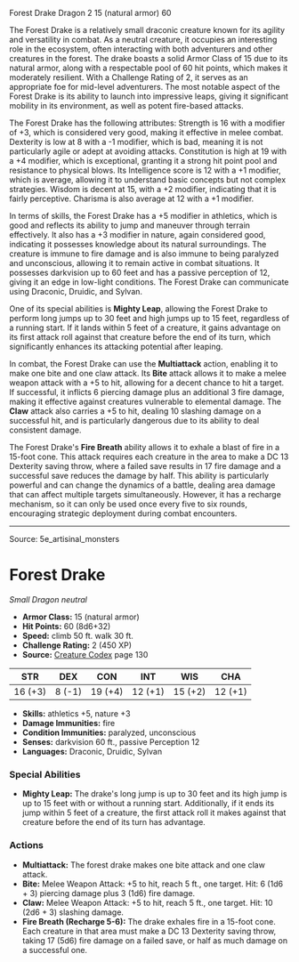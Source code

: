 <MonsterName/>Forest Drake</MonsterName>
<CreatureType/>Dragon</CreatureType>
<CR/>2</CR>
<AC/>15 (natural armor)</AC>
<HP/>60</HP>
<summary>The Forest Drake is a relatively small draconic creature known for its agility and versatility in combat. As a neutral creature, it occupies an interesting role in the ecosystem, often interacting with both adventurers and other creatures in the forest. The drake boasts a solid Armor Class of 15 due to its natural armor, along with a respectable pool of 60 hit points, which makes it moderately resilient. With a Challenge Rating of 2, it serves as an appropriate foe for mid-level adventurers. The most notable aspect of the Forest Drake is its ability to launch into impressive leaps, giving it significant mobility in its environment, as well as potent fire-based attacks.</summary>

<detail>

The Forest Drake has the following attributes: Strength is 16 with a modifier of +3, which is considered very good, making it effective in melee combat. Dexterity is low at 8 with a -1 modifier, which is bad, meaning it is not particularly agile or adept at avoiding attacks. Constitution is high at 19 with a +4 modifier, which is exceptional, granting it a strong hit point pool and resistance to physical blows. Its Intelligence score is 12 with a +1 modifier, which is average, allowing it to understand basic concepts but not complex strategies. Wisdom is decent at 15, with a +2 modifier, indicating that it is fairly perceptive. Charisma is also average at 12 with a +1 modifier.

In terms of skills, the Forest Drake has a +5 modifier in athletics, which is good and reflects its ability to jump and maneuver through terrain effectively. It also has a +3 modifier in nature, again considered good, indicating it possesses knowledge about its natural surroundings. The creature is immune to fire damage and is also immune to being paralyzed and unconscious, allowing it to remain active in combat situations. It possesses darkvision up to 60 feet and has a passive perception of 12, giving it an edge in low-light conditions. The Forest Drake can communicate using Draconic, Druidic, and Sylvan.

One of its special abilities is **Mighty Leap**, allowing the Forest Drake to perform long jumps up to 30 feet and high jumps up to 15 feet, regardless of a running start. If it lands within 5 feet of a creature, it gains advantage on its first attack roll against that creature before the end of its turn, which significantly enhances its attacking potential after leaping.

In combat, the Forest Drake can use the **Multiattack** action, enabling it to make one bite and one claw attack. Its **Bite** attack allows it to make a melee weapon attack with a +5 to hit, allowing for a decent chance to hit a target. If successful, it inflicts 6 piercing damage plus an additional 3 fire damage, making it effective against creatures vulnerable to elemental damage. The **Claw** attack also carries a +5 to hit, dealing 10 slashing damage on a successful hit, and is particularly dangerous due to its ability to deal consistent damage.

The Forest Drake's **Fire Breath** ability allows it to exhale a blast of fire in a 15-foot cone. This attack requires each creature in the area to make a DC 13 Dexterity saving throw, where a failed save results in 17 fire damage and a successful save reduces the damage by half. This ability is particularly powerful and can change the dynamics of a battle, dealing area damage that can affect multiple targets simultaneously. However, it has a recharge mechanism, so it can only be used once every five to six rounds, encouraging strategic deployment during combat encounters.</detail>



---

Source: 5e_artisinal_monsters

# Forest Drake

*Small* *Dragon* *neutral*

- **Armor Class:** 15 (natural armor)
- **Hit Points:** 60 (8d6+32)
- **Speed:** climb 50 ft. walk 30 ft.
- **Challenge Rating:** 2 (450 XP)
- **Source:** [Creature Codex](https://koboldpress.com/kpstore/product/creature-codex-for-5th-edition-dnd) page 130

| STR | DEX | CON | INT | WIS | CHA |
| --- | --- | --- | --- | --- | --- |
| 16 (+3) | 8 (-1) | 19 (+4) | 12 (+1) | 15 (+2) | 12 (+1) |

- **Skills:** athletics +5, nature +3
- **Damage Immunities:** fire
- **Condition Immunities:** paralyzed, unconscious
- **Senses:** darkvision 60 ft., passive Perception 12
- **Languages:** Draconic, Druidic, Sylvan

### Special Abilities

- **Mighty Leap:** The drake's long jump is up to 30 feet and its high jump is up to 15 feet with or without a running start. Additionally, if it ends its jump within 5 feet of a creature, the first attack roll it makes against that creature before the end of its turn has advantage.

### Actions

- **Multiattack:** The forest drake makes one bite attack and one claw attack.
- **Bite:** Melee Weapon Attack: +5 to hit, reach 5 ft., one target. Hit: 6 (1d6 + 3) piercing damage plus 3 (1d6) fire damage.
- **Claw:** Melee Weapon Attack: +5 to hit, reach 5 ft., one target. Hit: 10 (2d6 + 3) slashing damage.
- **Fire Breath (Recharge 5-6):** The drake exhales fire in a 15-foot cone. Each creature in that area must make a DC 13 Dexterity saving throw, taking 17 (5d6) fire damage on a failed save, or half as much damage on a successful one.




